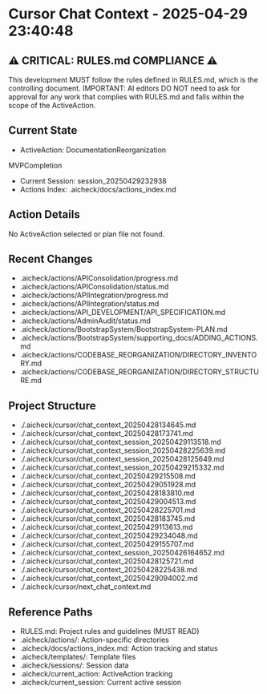 # Cursor Chat Context - 2025-04-29 23:40:48

## ⚠️ CRITICAL: RULES.md COMPLIANCE ⚠️
This development MUST follow the rules defined in RULES.md, which is the controlling document.
IMPORTANT: AI editors DO NOT need to ask for approval for any work that complies with RULES.md and falls within the scope of the ActiveAction.

## Current State
- ActiveAction: DocumentationReorganization

MVPCompletion
- Current Session: session_20250429232938
- Actions Index: .aicheck/docs/actions_index.md

## Action Details
No ActiveAction selected or plan file not found.

## Recent Changes
- .aicheck/actions/APIConsolidation/progress.md
- .aicheck/actions/APIConsolidation/status.md
- .aicheck/actions/APIIntegration/progress.md
- .aicheck/actions/APIIntegration/status.md
- .aicheck/actions/API_DEVELOPMENT/API_SPECIFICATION.md
- .aicheck/actions/AdminAudit/status.md
- .aicheck/actions/BootstrapSystem/BootstrapSystem-PLAN.md
- .aicheck/actions/BootstrapSystem/supporting_docs/ADDING_ACTIONS.md
- .aicheck/actions/CODEBASE_REORGANIZATION/DIRECTORY_INVENTORY.md
- .aicheck/actions/CODEBASE_REORGANIZATION/DIRECTORY_STRUCTURE.md

## Project Structure
- ./.aicheck/cursor/chat_context_20250428134645.md
- ./.aicheck/cursor/chat_context_20250428173741.md
- ./.aicheck/cursor/chat_context_session_20250429113518.md
- ./.aicheck/cursor/chat_context_session_20250428225639.md
- ./.aicheck/cursor/chat_context_session_20250428125649.md
- ./.aicheck/cursor/chat_context_session_20250429215332.md
- ./.aicheck/cursor/chat_context_20250429215508.md
- ./.aicheck/cursor/chat_context_20250429051928.md
- ./.aicheck/cursor/chat_context_20250428183810.md
- ./.aicheck/cursor/chat_context_20250429004513.md
- ./.aicheck/cursor/chat_context_20250428225701.md
- ./.aicheck/cursor/chat_context_20250428183745.md
- ./.aicheck/cursor/chat_context_20250429113613.md
- ./.aicheck/cursor/chat_context_20250429234048.md
- ./.aicheck/cursor/chat_context_20250429155707.md
- ./.aicheck/cursor/chat_context_session_20250426164652.md
- ./.aicheck/cursor/chat_context_20250428125721.md
- ./.aicheck/cursor/chat_context_20250428225438.md
- ./.aicheck/cursor/chat_context_20250429094002.md
- ./.aicheck/cursor/next_chat_context.md

## Reference Paths
- RULES.md: Project rules and guidelines (MUST READ)
- .aicheck/actions/: Action-specific directories
- .aicheck/docs/actions_index.md: Action tracking and status
- .aicheck/templates/: Template files
- .aicheck/sessions/: Session data
- .aicheck/current_action: ActiveAction tracking
- .aicheck/current_session: Current active session
